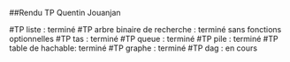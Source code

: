 ##Rendu TP Quentin Jouanjan

#TP liste : terminé
#TP arbre binaire de recherche : terminé sans fonctions optionnelles
#TP tas : terminé
#TP queue : terminé
#TP pile : terminé
#TP table de hachable: terminé
#TP graphe : terminé
#TP dag : en cours
